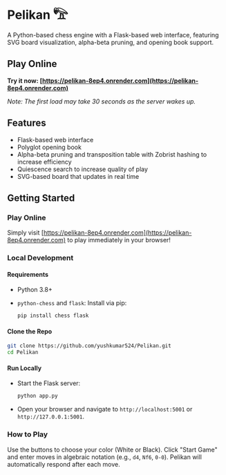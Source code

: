 # Pelikan 𓅟
A Python-based chess engine with a Flask-based web interface, featuring SVG board visualization, alpha-beta pruning, and opening book support.

## Play Online
**Try it now: [https://pelikan-8ep4.onrender.com](https://pelikan-8ep4.onrender.com)**

*Note: The first load may take 30 seconds as the server wakes up.*

## Features

- Flask-based web interface
- Polyglot opening book
- Alpha-beta pruning and transposition table with Zobrist hashing to increase efficiency
- Quiescence search to increase quality of play
- SVG-based board that updates in real time

## Getting Started

### Play Online
Simply visit [https://pelikan-8ep4.onrender.com](https://pelikan-8ep4.onrender.com) to play immediately in your browser!

### Local Development

#### Requirements

- Python 3.8+
- `python-chess` and `flask`: Install via pip:

  ```bash
  pip install chess flask
  ```

#### Clone the Repo

  ```bash
  git clone https://github.com/yushkumar524/Pelikan.git
  cd Pelikan
  ```

#### Run Locally

- Start the Flask server:

  ```bash
  python app.py
  ```

- Open your browser and navigate to `http://localhost:5001` or `http://127.0.0.1:5001`.

### How to Play

Use the buttons to choose your color (White or Black). Click "Start Game" and enter moves in algebraic notation (e.g., `d4`, `Nf6`, `0-0`). Pelikan will automatically respond after each move.
